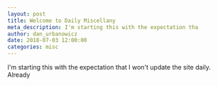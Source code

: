```yaml
---
layout: post
title: Welcome to Daily Miscellany
meta_description: I'm starting this with the expectation tha
author: dan_urbanowicz
date: 2018-07-03 12:00:00
categories: misc
---
```

I'm starting this with the expectation that I won't update the site daily. Already